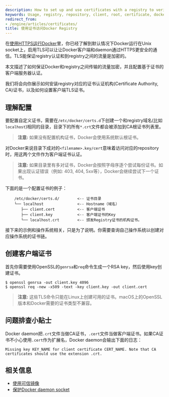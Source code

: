 ```yaml
---
description: How to set up and use certificates with a registry to verify access
keywords: Usage, registry, repository, client, root, certificate, docker, apache, ssl, tls, documentation, examples, articles, tutorials
redirect_from:
- /engine/articles/certificates/
title: 使用证书访问Docker Registry
---
```


在[使用HTTPS运行Docker](https.md)里，你已经了解到默认情况下Docker运行在Unix socket上，启用TLS可以让让Docker客户端和daemon通过HTTPS更安全的通信。TLS能保证registry认证和到registry之间的流量是加密的。

本文描述了如何保证Docker和registry之间传输的流量加密，并且配置基于证书的客户端服务器认证。

我们将会向你展示如何安装registry对应的证书认证机构(Certificate Authority, CA)证书，以及如何设置客户端TLS证书。

## 理解配置

要配置自定义证书，需要在`/etc/docker/certs.d`下创建一个和registry域名(比如`localhost`)相同的目录，目录下的所有`*.crt`文件都会被添加到CA根证书列表里。

> **注意:**
> 如果没有配置机构证书，Docker会使用系统默认根证书。

对Docker来说目录下成对的`<filename>.key/cert`意味着访问对应的repository时，用这两个文件作为客户端证书认证。

> **注意:**
> 如果目录里有多对证书，Docker会按照字母序逐个尝试每份证书。如果出现认证错误（例如: 403, 404, 5xx等），Docker会继续尝试下一个证书。

下面的是一个配置证书的例子：

```
    /etc/docker/certs.d/        <-- 证书目录
    └── localhost               <-- Hostname（域名）
       ├── client.cert          <-- 客户端证书
       ├── client.key           <-- 客户端证书的Key
       └── localhost.crt        <-- 颁发Registry证书的机构证书。
```

接下来的示例和操作系统相关，只是为了说明。你需要查询自己操作系统以创建对应操作系统的证书链。

## 创建客户端证书

首先你需要使用OpenSSL的`genrsa`和`req`命令生成一个RSA key，然后使用key创建证书。

    $ openssl genrsa -out client.key 4096
    $ openssl req -new -x509 -text -key client.key -out client.cert

> **注意:**
> 这些TLS命令只能在Linux上创建可用的证书。macOS上的OpenSSL版本和Docker需要的证书类型不兼容。

## 问题排查小贴士

Docker daemon把`.crt`文件当做CA证书，`.cert`文件当做客户端证书。如果CA证书不小心使用`.cert`作为扩展名，Docker daemon会输出下面的日志：

```
Missing key KEY_NAME for client certificate CERT_NAME. Note that CA certificates should use the extension .crt.
```

## 相关信息

* [使用可信镜像](index.md)
* [保护Docker daemon socket](https.md)
